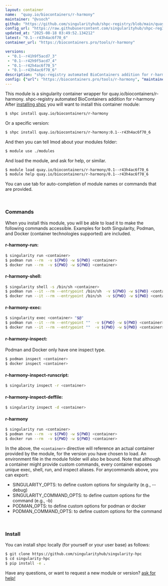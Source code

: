 ```yaml
---
layout: container
name:  "quay.io/biocontainers/r-harmony"
maintainer: "@vsoch"
github: "https://github.com/singularityhub/shpc-registry/blob/main/quay.io/biocontainers/r-harmony/container.yaml"
config_url: "https://raw.githubusercontent.com/singularityhub/shpc-registry/main/quay.io/biocontainers/r-harmony/container.yaml"
updated_at: "2025-08-18 03:49:52.134212"
latest: "0.1--r43h4ac6f70_6"
container_url: "https://biocontainers.pro/tools/r-harmony"

versions:
 - "0.1--r41h9f5acd7_3"
 - "0.1--r42h9f5acd7_4"
 - "0.1--r42h4ac6f70_5"
 - "0.1--r43h4ac6f70_6"
description: "shpc-registry automated BioContainers addition for r-harmony"
config: {"url": "https://biocontainers.pro/tools/r-harmony", "maintainer": "@vsoch", "description": "shpc-registry automated BioContainers addition for r-harmony", "latest": {"0.1--r43h4ac6f70_6": "sha256:d79d03066f8a704ad3ca4fa653d0e1e3eed2457a66d33f9e9fd93ddf0f66e857"}, "tags": {"0.1--r41h9f5acd7_3": "sha256:1fd01dbb8a21e4a10b2009513d6d34b85264fe6a11a8cd831a8111a8b99b7e1a", "0.1--r42h9f5acd7_4": "sha256:02a01d55d46df5ef85d305bece69df615b0c77bb0c0b91e9a2a4d588a3547a9f", "0.1--r42h4ac6f70_5": "sha256:dc93a4a12e6cec1dec913ff8f7053092a83ca18ee22c0b7eadc6eb6a6da5b73a", "0.1--r43h4ac6f70_6": "sha256:d79d03066f8a704ad3ca4fa653d0e1e3eed2457a66d33f9e9fd93ddf0f66e857"}, "docker": "quay.io/biocontainers/r-harmony"}
---
```


This module is a singularity container wrapper for quay.io/biocontainers/r-harmony.
shpc-registry automated BioContainers addition for r-harmony
After [installing shpc](#install) you will want to install this container module:


```bash
$ shpc install quay.io/biocontainers/r-harmony
```

Or a specific version:

```bash
$ shpc install quay.io/biocontainers/r-harmony:0.1--r43h4ac6f70_6
```

And then you can tell lmod about your modules folder:

```bash
$ module use ./modules
```

And load the module, and ask for help, or similar.

```bash
$ module load quay.io/biocontainers/r-harmony/0.1--r43h4ac6f70_6
$ module help quay.io/biocontainers/r-harmony/0.1--r43h4ac6f70_6
```

You can use tab for auto-completion of module names or commands that are provided.

<br>

### Commands

When you install this module, you will be able to load it to make the following commands accessible.
Examples for both Singularity, Podman, and Docker (container technologies supported) are included.

#### r-harmony-run:

```bash
$ singularity run <container>
$ podman run --rm  -v ${PWD} -w ${PWD} <container>
$ docker run --rm  -v ${PWD} -w ${PWD} <container>
```

#### r-harmony-shell:

```bash
$ singularity shell -s /bin/sh <container>
$ podman run --it --rm --entrypoint /bin/sh  -v ${PWD} -w ${PWD} <container>
$ docker run --it --rm --entrypoint /bin/sh  -v ${PWD} -w ${PWD} <container>
```

#### r-harmony-exec:

```bash
$ singularity exec <container> "$@"
$ podman run --it --rm --entrypoint ""  -v ${PWD} -w ${PWD} <container> "$@"
$ docker run --it --rm --entrypoint ""  -v ${PWD} -w ${PWD} <container> "$@"
```

#### r-harmony-inspect:

Podman and Docker only have one inspect type.

```bash
$ podman inspect <container>
$ docker inspect <container>
```

#### r-harmony-inspect-runscript:

```bash
$ singularity inspect -r <container>
```

#### r-harmony-inspect-deffile:

```bash
$ singularity inspect -d <container>
```



#### r-harmony

```bash
$ singularity run <container>
$ podman run --rm  -v ${PWD} -w ${PWD} <container>
$ docker run --rm  -v ${PWD} -w ${PWD} <container>
```


In the above, the `<container>` directive will reference an actual container provided
by the module, for the version you have chosen to load. An environment file in the
module folder will also be bound. Note that although a container
might provide custom commands, every container exposes unique exec, shell, run, and
inspect aliases. For anycommands above, you can export:

 - SINGULARITY_OPTS: to define custom options for singularity (e.g., --debug)
 - SINGULARITY_COMMAND_OPTS: to define custom options for the command (e.g., -b)
 - PODMAN_OPTS: to define custom options for podman or docker
 - PODMAN_COMMAND_OPTS: to define custom options for the command

<br>

### Install

You can install shpc locally (for yourself or your user base) as follows:

```bash
$ git clone https://github.com/singularityhub/singularity-hpc
$ cd singularity-hpc
$ pip install -e .
```

Have any questions, or want to request a new module or version? [ask for help!](https://github.com/singularityhub/singularity-hpc/issues)